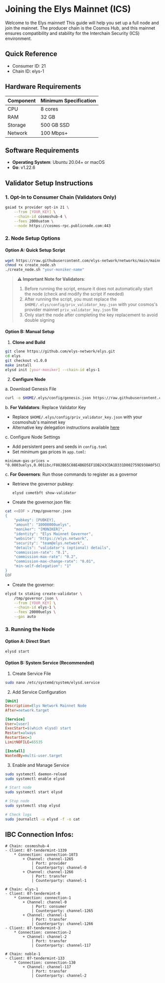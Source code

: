 # Joining the Elys Mainnet (ICS)

Welcome to the Elys mainnet! This guide will help you set up a full node and join the mainnet. The producer chain is the Cosmos Hub, and this mainnet ensures compatibility and stability for the Interchain Security (ICS) environment.

## Quick Reference

- Consumer ID: 21
- Chain ID: elys-1

## Hardware Requirements

| Component | Minimum Specification |
| --------- | --------------------- |
| CPU       | 8 cores               |
| RAM       | 32 GB                 |
| Storage   | 500 GB SSD            |
| Network   | 100 Mbps+             |

## Software Requirements

- **Operating System**: Ubuntu 20.04+ or macOS
- **Go**: v1.22.6

## Validator Setup Instructions

### 1. Opt-In to Consumer Chain (Validators Only)

```bash
gaiad tx provider opt-in 21 \
    --from [YOUR_KEY] \
    --chain-id cosmoshub-4 \
    --fees 2000uatom \
    --node https://cosmos-rpc.publicnode.com:443
```

### 2. Node Setup Options

#### Option A: Quick Setup Script

```bash
wget https://raw.githubusercontent.com/elys-network/networks/main/mainnet/create_node.sh
chmod +x create_node.sh
./create_node.sh "your-moniker-name"
```

> **⚠️ Important Note for Validators**:
>
> 1. Before running the script, ensure it does not automatically start the node (check and modify the script if needed)
> 2. After running the script, you must replace the `$HOME/.elys/config/priv_validator_key.json` with your cosmos's provider mainnet `priv_validator_key.json` file
> 3. Only start the node after completing the key replacement to avoid double signing

#### Option B: Manual Setup

1. **Clone and Build**

```bash
git clone https://github.com/elys-network/elys.git
cd elys
git checkout v1.0.0
make install
elysd init [your-moniker] --chain-id elys-1
```

2. **Configure Node**

a. Download Genesis File

```bash
curl -o $HOME/.elys/config/genesis.json https://raw.githubusercontent.com/elys-network/networks/refs/heads/main/mainnet/genesis.json
```

b. **For Validators**: Replace Validator Key

- Replace `$HOME/.elys/config/priv_validator_key.json` with your cosmoshub's mainnet key
- Alternative key delegation instructions available [here](https://github.com/cosmos/testnets/blob/master/interchain-security/VALIDATOR_JOINING_GUIDE.md#option-two-use-key-delegation)

c. Configure Node Settings

- Add persistent peers and seeds in `config.toml`
- Set minimum gas prices in `app.toml`:

```
minimum-gas-prices = "0.0003uelys,0.001ibc/F082B65C88E4B6D5EF1DB243CDA1D331D002759E938A0F5CD3FFDC5D53B3E349,0.001ibc/C4CFF46FD6DE35CA4CF4CE031E643C8FDC9BA4B99AE598E9B0ED98FE3A2319F9"
```

c. **For Governors**: Run those commands to register as a governor

- Retrieve the governor pubkey:

  ```
  elysd cometbft show-validator
  ```

- Create the governor.json file:

```bash
cat <<EOF > /tmp/governor.json
{
	"pubkey": [PUBKEY],
	"amount": "10000000uelys",
	"moniker": "[MONIKER]",
	"identity": "Elys Mainnet Governor",
	"website": "https://elys.network",
	"security": "team@elys.network",
	"details": "validator's (optional) details",
	"commission-rate": "0.1",
	"commission-max-rate": "0.2",
	"commission-max-change-rate": "0.01",
	"min-self-delegation": "1"
}
EOF
```

- Create the governor:

```bash
elysd tx staking create-validator \
    /tmp/governor.json \
    --from [YOUR_KEY] \
    --chain-id elys-1 \
    --fees 20000uelys \
    --gas auto
```

### 3. Running the Node

#### Option A: Direct Start

```bash
elysd start
```

#### Option B: System Service (Recommended)

1. Create Service File

```bash
sudo nano /etc/systemd/system/elysd.service
```

2. Add Service Configuration

```ini
[Unit]
Description=Elys Network Mainnet Node
After=network.target

[Service]
User=[user]
ExecStart=$(which elysd) start
Restart=always
RestartSec=3
LimitNOFILE=65535

[Install]
WantedBy=multi-user.target
```

3. Enable and Manage Service

```bash
sudo systemctl daemon-reload
sudo systemctl enable elysd

# Start node
sudo systemctl start elysd

# Stop node
sudo systemctl stop elysd

# Check logs
sudo journalctl -u elysd -f -o cat
```

## IBC Connection Infos:

```
# Chain: cosmoshub-4
- Client: 07-tendermint-1339
    * Connection: connection-1073
        + Channel: channel-1265
            | Port: provider
            | Counterparty: channel-0
        + Channel: channel-1266
            | Port: transfer
            | Counterparty: channel-1

# Chain: elys-1
- Client: 07-tendermint-0
    * Connection: connection-1
        + Channel: channel-0
            | Port: consumer
            | Counterparty: channel-1265
        + Channel: channel-1
            | Port: transfer
            | Counterparty: channel-1266
- Client: 07-tendermint-3
    * Connection: connection-2
        + Channel: channel-2
            | Port: transfer
            | Counterparty: channel-117

# Chain: noble-1
- Client: 07-tendermint-133
    * Connection: connection-130
        + Channel: channel-117
            | Port: transfer
            | Counterparty: channel-2

```
